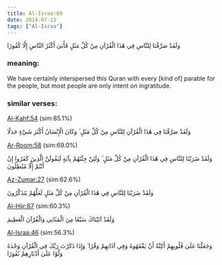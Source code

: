 ```yaml
---
title: Al-Israa:89
date: 2014-07-13
tags: ["Al-Israa"]
---
```

وَلَقَدْ صَرَّفْنَا لِلنَّاسِ فِي هَٰذَا الْقُرْآنِ مِنْ كُلِّ مَثَلٍ فَأَبَىٰ أَكْثَرُ النَّاسِ إِلَّا كُفُورًا
### meaning: 
We have certainly interspersed this Quran with every [kind of] parable for the people, but most people are only intent on ingratitude.
### similar verses: 

[Al-Kahf:54](/18/54) (sim:85.1%)

وَلَقَدْ صَرَّفْنَا فِي هَٰذَا الْقُرْآنِ لِلنَّاسِ مِنْ كُلِّ مَثَلٍ ۚ وَكَانَ الْإِنْسَانُ أَكْثَرَ شَيْءٍ جَدَلًا

[Ar-Room:58](/30/58) (sim:69.0%)

وَلَقَدْ ضَرَبْنَا لِلنَّاسِ فِي هَٰذَا الْقُرْآنِ مِنْ كُلِّ مَثَلٍ ۚ وَلَئِنْ جِئْتَهُمْ بِآيَةٍ لَيَقُولَنَّ الَّذِينَ كَفَرُوا إِنْ أَنْتُمْ إِلَّا مُبْطِلُونَ

[Az-Zumar:27](/39/27) (sim:62.6%)

وَلَقَدْ ضَرَبْنَا لِلنَّاسِ فِي هَٰذَا الْقُرْآنِ مِنْ كُلِّ مَثَلٍ لَعَلَّهُمْ يَتَذَكَّرُونَ

[Al-Hijr:87](/15/87) (sim:60.3%)

وَلَقَدْ آتَيْنَاكَ سَبْعًا مِنَ الْمَثَانِي وَالْقُرْآنَ الْعَظِيمَ

[Al-Israa:46](/17/46) (sim:56.3%)

وَجَعَلْنَا عَلَىٰ قُلُوبِهِمْ أَكِنَّةً أَنْ يَفْقَهُوهُ وَفِي آذَانِهِمْ وَقْرًا ۚ وَإِذَا ذَكَرْتَ رَبَّكَ فِي الْقُرْآنِ وَحْدَهُ وَلَّوْا عَلَىٰ أَدْبَارِهِمْ نُفُورًا
